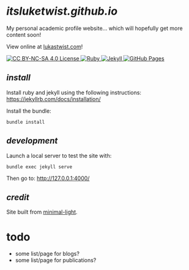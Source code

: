 # *itsluketwist.github.io*

My personal academic profile website... which will hopefully get more content soon!

View online at [lukastwist.com](https://lukastwist.com/)!

<div>
    <!-- badges from : https://shields.io/ -->
    <!-- logos available : https://simpleicons.org/ -->
    <a href="https://creativecommons.org/licenses/by-nc-sa/4.0">
        <img alt="CC BY-NC-SA 4.0 License" src="https://img.shields.io/badge/Licence-CC-C10606?style=for-the-badge&logo=docs&logoColor=white" />
    </a>
    <a href="https://www.ruby-lang.org/en/">
        <img alt="Ruby" src="https://img.shields.io/badge/Ruby-CC342D?style=for-the-badge&logo=ruby&logoColor=white" />
    </a>
    <a href="https://jekyllrb.com/">
        <img alt="Jekyll" src="https://img.shields.io/badge/Jekyll-CC0000?style=for-the-badge&logo=jekyll&logoColor=white" />
    </a>
    <a href="https://pages.github.com/">
        <img alt="GitHub Pages" src="https://img.shields.io/badge/GitHub_Pages-222222?style=for-the-badge&logo=github&logoColor=white" />
    </a>
</div>

## *install*

Install ruby and jekyll using the following instructions: https://jekyllrb.com/docs/installation/

Install the bundle:

```shell
bundle install
```

## *development*

Launch a local server to test the site with:

```shell
bundle exec jekyll serve
```

Then go to: http://127.0.0.1:4000/

## *credit*

Site built from [minimal-light](https://github.com/yaoyao-liu/minimal-light/).


# todo

- some list/page for blogs?
- some list/page for publications?

